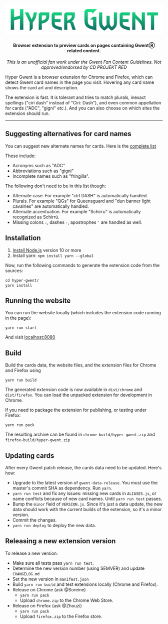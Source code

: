 <h1 align="center"><img src="./hyper-gwent-logo.png" alt="Hyper Gwent" /></h1>
<h4 align="center">Browser extension to preview cards on pages containing GwentⓇ related content.</h4>
<p align="center"><i>This is an unofficial fan work under the Gwent Fan Content Guidelines. Not approved/endorsed by CD PROJEKT RED</i></p>

Hyper Gwent is a browser extension for Chrome and Firefox, which can detect Gwent card names in the page you visit. Hovering any card name shows the card art and description.

The extension is fast. It is tolerant and tries to match plurals, inexact spellings ("ciri dash" instead of "Ciri: Dash"), and even common appellation for cards ("ADC", "gigni" etc.). And you can also choose on which sites the extension should run.

---

## Suggesting alternatives for card names

You can suggest new alternate names for cards. Here is the [complete list](https://github.com/Soreine/hyper-gwent/blob/master/core/data/static/ALIASES.js)

These include:

- Acronyms such as "ADC"
- Abbreviations such as "gigni"
- Incomplete names such as "fringilla".

The following don't need to be in this list though:

- Alternate case. For example "cIrI DASH" is automatically handled.
- Plurals. For example "QGs" for Queensguard and "dun banner light cavalries" are automatically handled.
- Alternate accentuation. For example "Schirru" is automatically recognized as Schirrú.
- Missing colons `:`, dashes `-`, apostrophes `'` are handled as well.

## Installation

1. [Install Node.js](https://nodejs.org/) version 10 or more
2. Install yarn: `npm install yarn --global`

Now, run the following commands to generate the extension code from the sources:

```
cd hyper-gwent/
yarn install
```

## Running the website

You can run the website locally (which includes the extension code running in the page):

```
yarn run start
```

And visit [localhost:8080](localhost:8080)


## Build

Build the cards data, the website files, and the extension files for Chrome and Firefox using

```
yarn run build
```

The generated extension code is now available in `dist/chrome` and `dist/firefox`.
You can load the unpacked extension for development in Chrome.

If you need to package the extension for publishing, or testing under Firefox:

```
yarn run pack
```

The resulting archive can be found in `chrome-build/hyper-gwent.zip` and `firefox-build/hyper-gwent.zip`

## Updating cards

After every Gwent patch release, the cards data need to be updated. Here's how:

- Upgrade to the latest version of `gwent-data-release`. You must use the master's commit SHA as dependency. Run `yarn`.
- `yarn run test` and fix any issues: missing new cards in `ALIASES.js`, or name conflicts because of new card names. Until `yarn run test` passes.
- Bump the `minor` field of `VERSION.js`. Since it's just a data update, the new data should work with the current builds of the extension, so it's a minor version.
- Commit the changes.
- `yarn run deploy` to deploy the new data.

## Releasing a new extension version

To release a new version:

- Make sure all tests pass `yarn run test`.
- Determine the new version number (using SEMVER) and update `CHANGELOG.md`
- Set the new version in `manifest.json`
- Build `yarn run build` and test extensions locally (Chrome and Firefox).
- Release on Chrome (ask @Soreine)
  - `yarn run pack`
  - Upload `chrome.zip` to the Chrome Web Store.
- Release on Firefox (ask @Zhouzi)
  - `yarn run pack`
  - Upload `firefox.zip` to the Firefox store.
